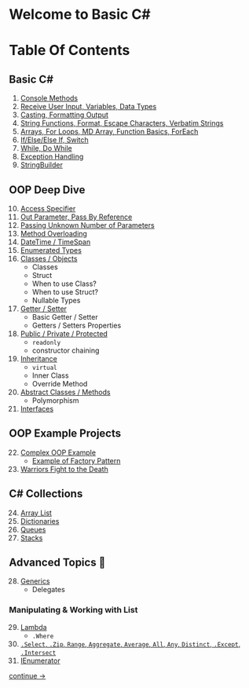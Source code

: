 # Welcome to Basic C#


# Table Of Contents

## Basic C#

1. [Console Methods](https://github.com/QuackPlayground/csharp/blob/main/theory/basic/01.md)
2. [Receive User Input, Variables, Data Types](https://github.com/QuackPlayground/csharp/blob/main/theory/basic/02.md)
3. [Casting, Formatting Output](https://github.com/QuackPlayground/csharp/blob/main/theory/basic/03.md)
4. [String Functions, Format, Escape Characters, Verbatim Strings](https://github.com/QuackPlayground/csharp/blob/main/theory/basic/04.md)
5. [Arrays, For Loops, MD Array, Function Basics, ForEach](https://github.com/QuackPlayground/csharp/blob/main/theory/basic/05.md)
6. [If/Else/Else If, Switch](https://github.com/QuackPlayground/csharp/blob/main/theory/basic/06.md)
7. [While, Do While](https://github.com/QuackPlayground/csharp/blob/main/theory/basic/07.md)
8. [Exception Handling](https://github.com/QuackPlayground/csharp/blob/main/theory/basic/08.md)
9. [StringBuilder](https://github.com/QuackPlayground/csharp/blob/main/theory/basic/09.md)

## OOP Deep Dive
10. [Access Specifier](https://github.com/QuackPlayground/csharp/blob/main/theory/basic/10.md)
11. [Out Parameter, Pass By Reference](https://github.com/QuackPlayground/csharp/blob/main/theory/basic/11.md)
12. [Passing Unknown Number of Parameters](https://github.com/QuackPlayground/csharp/blob/main/theory/basic/12.md)
13. [Method Overloading](https://github.com/QuackPlayground/csharp/blob/main/theory/basic/13.md)
14. [DateTime / TimeSpan](https://github.com/QuackPlayground/csharp/blob/main/theory/basic/14.md)
15. [Enumerated Types](https://github.com/QuackPlayground/csharp/blob/main/theory/basic/15.md)
16. [Classes / Objects](https://github.com/QuackPlayground/csharp/blob/main/theory/basic/16.md)
    * Classes
    * Struct
    * When to use Class?
    * When to use Struct?
    * Nullable Types
17. [Getter / Setter](https://github.com/QuackPlayground/csharp/blob/main/theory/basic/17.md)
    * Basic Getter / Setter
    * Getters / Setters Properties
18. [Public / Private / Protected](https://github.com/QuackPlayground/csharp/blob/main/theory/basic/18.md)
    * `readonly`
    * constructor chaining 
19. [Inheritance](https://github.com/QuackPlayground/csharp/blob/main/theory/basic/19.md)
    * `virtual`
    * Inner Class
    * Override Method
20. [Abstract Classes / Methods](https://github.com/QuackPlayground/csharp/blob/main/theory/basic/20.md)
    * Polymorphism
21. [Interfaces](https://github.com/QuackPlayground/csharp/blob/main/theory/basic/21.md)

## OOP Example Projects

22. [Complex OOP Example](https://github.com/QuackPlayground/csharp/blob/main/theory/basic/22.md)
    * [Example of Factory Pattern](https://github.com/QuackPlayground/csharp/blob/main/theory/basic/22-part2.md)
23. [Warriors Fight to the Death](https://github.com/QuackPlayground/csharp/blob/main/theory/basic/23.md)

## C# Collections
24. [Array List](https://github.com/QuackPlayground/csharp/blob/main/theory/basic/24.md)
25. [Dictionaries](https://github.com/QuackPlayground/csharp/blob/main/theory/basic/25.md)
26. [Queues](https://github.com/QuackPlayground/csharp/blob/main/theory/basic/26.md)
27. [Stacks](https://github.com/QuackPlayground/csharp/blob/main/theory/basic/27.md)

## Advanced Topics 🤔
28. [Generics](https://github.com/QuackPlayground/csharp/blob/main/theory/basic/28.md) 
    * Delegates
### Manipulating & Working with List
29. [Lambda](https://github.com/QuackPlayground/csharp/blob/main/theory/basic/29.md) 
    * `.Where`
30. [`.Select`, `.Zip`, `Range`, `Aggregate`, `Average`, `All`, `Any`, `Distinct`, `.Except`, `.Intersect`](https://github.com/QuackPlayground/csharp/blob/main/theory/basic/30.md) 
31. [IEnumerator](https://github.com/QuackPlayground/csharp/blob/main/theory/basic/31.md) 



[continue ->](https://github.com/QuackPlayground/csharp/blob/main/theory/basic/01.md)